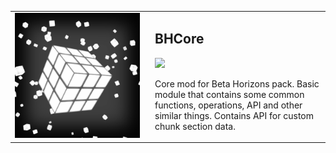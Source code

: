 <table>
    <tbody>
        <tr>
            <td width="210px"><img src="https://github.com/paulevsGitch/BHCore/blob/main/icon.png" width="200px" height="200px"/></td>        
            <td>
                <h2 align="left">BHCore</h2>
                <img src="https://jitpack.io/v/paulevsGitch/BHCore.svg">
                <p>
                    Core mod for Beta Horizons pack.
                    Basic module that contains some common functions, operations, API and other similar things.
                    Contains API for custom chunk section data.
                </p>
            </td>        
        </tr>
    </tbody>
</table>